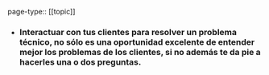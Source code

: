 page-type:: [[topic]]
- ### Interactuar con tus clientes para resolver un problema técnico, no sólo es una oportunidad excelente de entender mejor los problemas de los clientes, si no además te da pie a hacerles una o dos preguntas.


